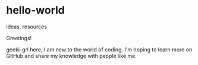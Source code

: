 # hello-world
ideas, resources

Greetings!

geeki-grl here, I am new to the world of coding. I'm hoping to learn more on GitHub and share my knowledge with people like me.
